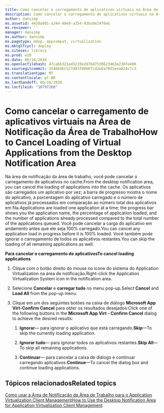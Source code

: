 ```yaml
---
title: Como cancelar o carregamento de aplicativos virtuais na Área de Notificação da Área de Trabalho
description: Como cancelar o carregamento de aplicativos virtuais na Área de Notificação da Área de Trabalho
author: dansimp
ms.assetid: 4420a091-a344-48e9-a354-93bc0e2470eb
ms.reviewer: ''
manager: dansimp
ms.author: dansimp
ms.pagetype: mdop, appcompat, virtualization
ms.mktglfcycl: deploy
ms.sitesec: library
ms.prod: w10
ms.date: 06/16/2016
ms.openlocfilehash: 47cabb321a45210e2d76d7530623483e2307e480
ms.sourcegitcommit: 354664bc527d93f80687cd2eba70d1eea024c7c3
ms.translationtype: MT
ms.contentlocale: pt-BR
ms.lasthandoff: 06/26/2020
ms.locfileid: "10797260"
---
```

# <span data-ttu-id="b7d77-103">Como cancelar o carregamento de aplicativos virtuais na Área de Notificação da Área de Trabalho</span><span class="sxs-lookup"><span data-stu-id="b7d77-103">How to Cancel Loading of Virtual Applications from the Desktop Notification Area</span></span>


<span data-ttu-id="b7d77-104">Na área de notificação da área de trabalho, você pode cancelar o carregamento de aplicativos no cache.</span><span class="sxs-lookup"><span data-stu-id="b7d77-104">From the desktop notification area, you can cancel the loading of applications into the cache.</span></span> <span data-ttu-id="b7d77-105">Os aplicativos são carregados um aplicativo por vez; a barra de progresso mostra o nome do aplicativo, a porcentagem do aplicativo carregado e o número de aplicativos já processados em comparação ao número total dos aplicativos em fila.</span><span class="sxs-lookup"><span data-stu-id="b7d77-105">Applications are loaded one application at a time; the progress bar shows you the application name, the percentage of application loaded, and the number of applications already processed compared to the total number of the applications queued.</span></span> <span data-ttu-id="b7d77-106">Você pode cancelar a carga do aplicativo em andamento antes que ele seja 100% carregado.</span><span class="sxs-lookup"><span data-stu-id="b7d77-106">You can cancel any application load in progress before it is 100% loaded.</span></span> <span data-ttu-id="b7d77-107">Você também pode ignorar o carregamento de todos os aplicativos restantes.</span><span class="sxs-lookup"><span data-stu-id="b7d77-107">You can skip the loading of all remaining applications as well.</span></span>

**<span data-ttu-id="b7d77-108">Para cancelar o carregamento de aplicativos</span><span class="sxs-lookup"><span data-stu-id="b7d77-108">To cancel loading applications</span></span>**

1.  <span data-ttu-id="b7d77-109">Clique com o botão direito do mouse no ícone do sistema do Application Virtualization na área de notificação.</span><span class="sxs-lookup"><span data-stu-id="b7d77-109">Right-click the Application Virtualization System icon in the notification area.</span></span>

2.  <span data-ttu-id="b7d77-110">Selecione **Cancelar** e **carregar tudo** no menu pop-up.</span><span class="sxs-lookup"><span data-stu-id="b7d77-110">Select **Cancel** and **Load All** from the pop-up menu.</span></span>

3.  <span data-ttu-id="b7d77-111">Clique em um dos seguintes botões na caixa de diálogo **Microsoft App Virt-Confirm Cancel** para obter os resultados desejados:</span><span class="sxs-lookup"><span data-stu-id="b7d77-111">Click one of the following buttons in the **Microsoft App Virt - Confirm Cancel** dialog to achieve the desired results:</span></span>

    1.  <span data-ttu-id="b7d77-112">**Ignorar**— para ignorar o aplicativo que está carregando.</span><span class="sxs-lookup"><span data-stu-id="b7d77-112">**Skip**—To skip the currently loading application.</span></span>

    2.  <span data-ttu-id="b7d77-113">**Ignorar tudo**— para ignorar todos os aplicativos restantes.</span><span class="sxs-lookup"><span data-stu-id="b7d77-113">**Skip All**—To skip all remaining applications.</span></span>

    3.  <span data-ttu-id="b7d77-114">**Continuar**— para cancelar a caixa de diálogo e continuar carregando aplicativos.</span><span class="sxs-lookup"><span data-stu-id="b7d77-114">**Continue**—To cancel the dialog box and continue loading applications.</span></span>

## <span data-ttu-id="b7d77-115">Tópicos relacionados</span><span class="sxs-lookup"><span data-stu-id="b7d77-115">Related topics</span></span>


[<span data-ttu-id="b7d77-116">Como usar a Área de Notificação da Área de Trabalho para o Application Virtualization Client Management</span><span class="sxs-lookup"><span data-stu-id="b7d77-116">How to Use the Desktop Notification Area for Application Virtualization Client Management</span></span>](how-to-use-the-desktop-notification-area-for-application-virtualization-client-management.md)

 

 





